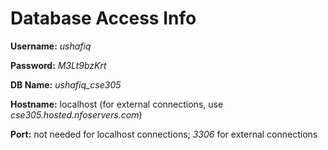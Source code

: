 # Database Access Info

**Username:** *ushafiq*

**Password:** *M3Lt9bzKrt*

**DB Name:** *ushafiq_cse305*

**Hostname:** localhost (for external connections, use *cse305.hosted.nfoservers.com*)

**Port:** not needed for localhost connections; *3306* for external connections
